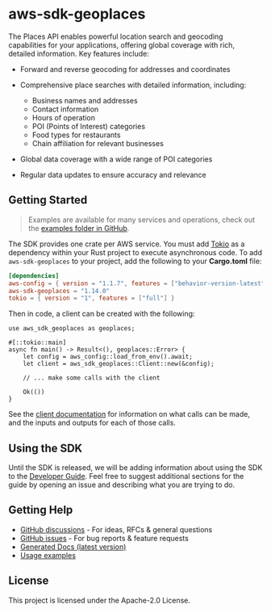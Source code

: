 # aws-sdk-geoplaces

The Places API enables powerful location search and geocoding capabilities for your applications, offering global coverage with rich, detailed information. Key features include:
  - Forward and reverse geocoding for addresses and coordinates
  - Comprehensive place searches with detailed information, including:
    - Business names and addresses
    - Contact information
    - Hours of operation
    - POI (Points of Interest) categories
    - Food types for restaurants
    - Chain affiliation for relevant businesses

  - Global data coverage with a wide range of POI categories
  - Regular data updates to ensure accuracy and relevance

## Getting Started

> Examples are available for many services and operations, check out the
> [examples folder in GitHub](https://github.com/awslabs/aws-sdk-rust/tree/main/examples).

The SDK provides one crate per AWS service. You must add [Tokio](https://crates.io/crates/tokio)
as a dependency within your Rust project to execute asynchronous code. To add `aws-sdk-geoplaces` to
your project, add the following to your **Cargo.toml** file:

```toml
[dependencies]
aws-config = { version = "1.1.7", features = ["behavior-version-latest"] }
aws-sdk-geoplaces = "1.14.0"
tokio = { version = "1", features = ["full"] }
```

Then in code, a client can be created with the following:

```rust,no_run
use aws_sdk_geoplaces as geoplaces;

#[::tokio::main]
async fn main() -> Result<(), geoplaces::Error> {
    let config = aws_config::load_from_env().await;
    let client = aws_sdk_geoplaces::Client::new(&config);

    // ... make some calls with the client

    Ok(())
}
```

See the [client documentation](https://docs.rs/aws-sdk-geoplaces/latest/aws_sdk_geoplaces/client/struct.Client.html)
for information on what calls can be made, and the inputs and outputs for each of those calls.

## Using the SDK

Until the SDK is released, we will be adding information about using the SDK to the
[Developer Guide](https://docs.aws.amazon.com/sdk-for-rust/latest/dg/welcome.html). Feel free to suggest
additional sections for the guide by opening an issue and describing what you are trying to do.

## Getting Help

* [GitHub discussions](https://github.com/awslabs/aws-sdk-rust/discussions) - For ideas, RFCs & general questions
* [GitHub issues](https://github.com/awslabs/aws-sdk-rust/issues/new/choose) - For bug reports & feature requests
* [Generated Docs (latest version)](https://awslabs.github.io/aws-sdk-rust/)
* [Usage examples](https://github.com/awslabs/aws-sdk-rust/tree/main/examples)

## License

This project is licensed under the Apache-2.0 License.

